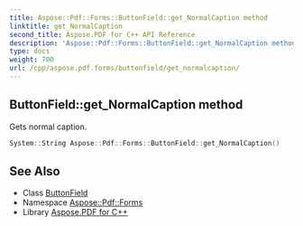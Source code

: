 ```yaml
---
title: Aspose::Pdf::Forms::ButtonField::get_NormalCaption method
linktitle: get_NormalCaption
second_title: Aspose.PDF for C++ API Reference
description: 'Aspose::Pdf::Forms::ButtonField::get_NormalCaption method. Gets normal caption in C++.'
type: docs
weight: 700
url: /cpp/aspose.pdf.forms/buttonfield/get_normalcaption/
---
```

## ButtonField::get_NormalCaption method


Gets normal caption.

```cpp
System::String Aspose::Pdf::Forms::ButtonField::get_NormalCaption()
```

## See Also

* Class [ButtonField](../)
* Namespace [Aspose::Pdf::Forms](../../)
* Library [Aspose.PDF for C++](../../../)
